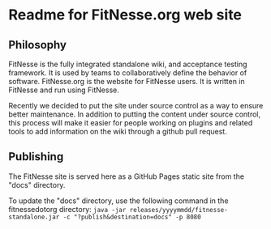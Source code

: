 # Readme for FitNesse.org web site

## Philosophy
FitNesse is the fully integrated standalone wiki, and acceptance testing framework. It is used by teams to collaboratively define the behavior of software. FitNesse.org is the website for FitNesse users. It is written in FitNesse and run using FitNesse.

Recently we decided to put the site under source control as a way to ensure better maintenance. In addition to putting the content under source control, this process will make it easier for people working on plugins and related tools to add information on the wiki through a github pull request.

## Publishing

The FitNesse site is served here as a GitHub Pages static site from the "docs" directory.

To update the "docs" directory, use the following command in the fitnessedotorg directory:
`java -jar releases/yyyymmdd/fitnesse-standalone.jar -c "?publish&destination=docs" -p 8080`

